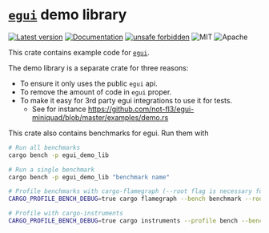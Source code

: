 # [`egui`](https://github.com/emilk/egui) demo library

[![Latest version](https://img.shields.io/crates/v/egui_demo_lib.svg)](https://crates.io/crates/egui_demo_lib)
[![Documentation](https://docs.rs/egui_demo_lib/badge.svg)](https://docs.rs/egui_demo_lib)
[![unsafe forbidden](https://img.shields.io/badge/unsafe-forbidden-success.svg)](https://github.com/rust-secure-code/safety-dance/)
![MIT](https://img.shields.io/badge/license-MIT-blue.svg)
![Apache](https://img.shields.io/badge/license-Apache-blue.svg)

This crate contains example code for [`egui`](https://github.com/emilk/egui).

The demo library is a separate crate for three reasons:

* To ensure it only uses the public `egui` api.
* To remove the amount of code in `egui` proper.
* To make it easy for 3rd party egui integrations to use it for tests.
  - See for instance https://github.com/not-fl3/egui-miniquad/blob/master/examples/demo.rs

This crate also contains benchmarks for egui. 
Run them with 
```bash
# Run all benchmarks
cargo bench -p egui_demo_lib 

# Run a single benchmark
cargo bench -p egui_demo_lib "benchmark name"

# Profile benchmarks with cargo-flamegraph (--root flag is necessary for MacOS)
CARGO_PROFILE_BENCH_DEBUG=true cargo flamegraph --bench benchmark --root -p egui_demo_lib  -- --bench "benchmark name"

# Profile with cargo-instruments
CARGO_PROFILE_BENCH_DEBUG=true cargo instruments --profile bench --bench benchmark -p egui_demo_lib -t time -- --bench "benchmark name" 
```
